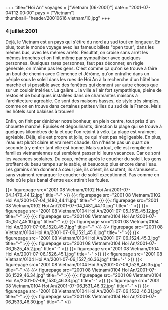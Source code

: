 +++
title="Hoï An"
voyages = ["Vietnam (06-2001)"]
date = "2001-07-04T12:00:00"
pays = ["Vietnam"]
thumbnail="header/20010616_vietnam/10.jpg"
+++
###  4 juillet 2001

Déjà, le Vietnam est un pays qui s'étire du nord au sud tout en longueur. En 
plus, tout le monde voyage avec les fameux billets "open tour", dans les mêmes 
bus, avec les mêmes arrêts. Résultat, on croise sans arrêt les mêmes tronches 
et on finit même par sympathiser avec quelques personnes. Quelques rares personnes, 
faut pas déconner, en règle générale, on n'aime pas les gens. C'est comme ça 
qu'on se trouve à faire un bout de chemin avec Clémence et Jérôme, qu'on entraîne 
dans un périple sous le soleil dans les rues de Hoï An à la recherche d'un hôtel 
bon marché et si possible avec des fenêtres qui donnent sur autre choses que 
sur un couloir intérieur. La galère... la ville a l'air fort sympathique, pleine 
de restos et de boutiques installées dans de charmantes maisons à l'architecture 
agréable. Ce sont des maisons basses, de style très simples, comme on en trouve 
dans certaines petites villes du sud de la France. Mais les hôtels sont balaises 
à trouver!

Enfin, on finit par dénicher notre bonheur, en plein centre, tout près d'un 
chouette marché. Epuisés et dégoulinants, direction la plage qui se trouve à 
quelques kilomètres de là et que l'on rejoint à vélo. La plage est vraiment 
agréable. Déjà, elle est propre et jolie, ce qui n'est pas négligeable. En plus, 
l'eau est plutôt claire et vraiment chaude. On n'hésite pas un quart de seconde 
à y entrer tant elle est bonne. Mais surtout, elle est remplie de familles vietnamiennes 
qui semblent passer ici leurs vacances. Car ce sont les vacances scolaires. 
Du coup, même après le coucher du soleil, les gens profitent du beau temps sur 
le sable, et beaucoup plus encore dans l'eau. Les gamins s'en donnent à c&#339;ur 
joie, ils crient, ils sautent, ils s'amusent... sans vraiment remarquer le coucher 
de soleil exceptionnel. Pas comme en Inde où le plus banal d'entre eux attirait 
les foules.


<div id="TOTO">{{< figurepage src="2001 08 Vietnam/0102 Hoi An/2001-07-04_1479_44.12.jpg" title="-"  >}}
{{< figurepage src="2001 08 Vietnam/0102 Hoi An/2001-07-04_1480_44.11.jpg" title="-"  >}}
{{< figurepage src="2001 08 Vietnam/0102 Hoi An/2001-07-04_1481_44.10.jpg" title="-"  >}}
{{< figurepage src="2001 08 Vietnam/0104 Hoi An/2001-07-05_1515_45.12.jpg" title="-"  >}}
{{< figurepage src="2001 08 Vietnam/0104 Hoi An/2001-07-05_1517_45.10.jpg" title="-"  >}}
{{< figurepage src="2001 08 Vietnam/0104 Hoi An/2001-07-06_1520_45.7.jpg" title="-"  >}}
{{< figurepage src="2001 08 Vietnam/0104 Hoi An/2001-07-06_1521_45.6.jpg" title="-"  >}}
{{< figurepage src="2001 08 Vietnam/0104 Hoi An/2001-07-06_1524_45.3.jpg" title="-"  >}}
{{< figurepage src="2001 08 Vietnam/0104 Hoi An/2001-07-06_1525_45.2.jpg" title="-"  >}}
{{< figurepage src="2001 08 Vietnam/0104 Hoi An/2001-07-06_1526_45.1.jpg" title="-"  >}}
{{< figurepage src="2001 08 Vietnam/0104 Hoi An/2001-07-06_1527_46.36.jpg" title="-"  >}}
{{< figurepage src="2001 08 Vietnam/0104 Hoi An/2001-07-06_1528_46.35.jpg" title="-"  >}}
{{< figurepage src="2001 08 Vietnam/0104 Hoi An/2001-07-06_1529_46.34.jpg" title="-"  >}}
{{< figurepage src="2001 08 Vietnam/0104 Hoi An/2001-07-06_1530_46.33.jpg" title="-"  >}}
{{< figurepage src="2001 08 Vietnam/0104 Hoi An/2001-07-06_1531_46.32.jpg" title="-"  >}}
{{< figurepage src="2001 08 Vietnam/0104 Hoi An/2001-07-06_1532_46.31.jpg" title="-"  >}}
{{< figurepage src="2001 08 Vietnam/0104 Hoi An/2001-07-06_1533_46.30.jpg" title="-"  >}}
</DIV>

